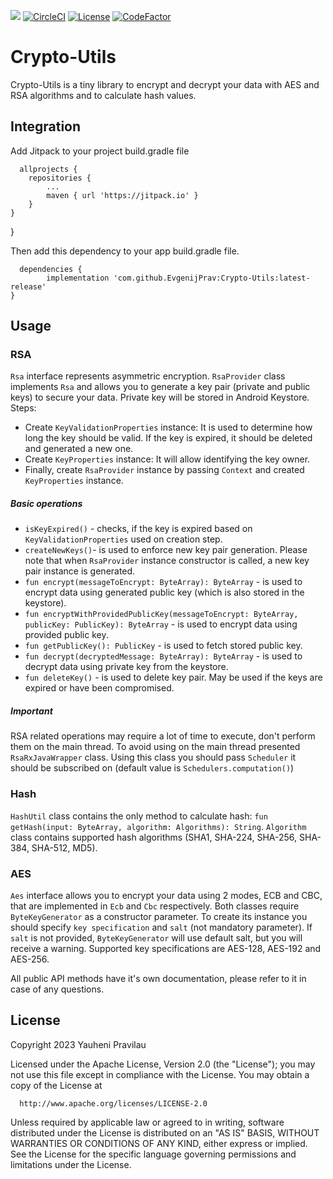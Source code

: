 [![](https://jitpack.io/v/EvgenijPrav/Crypto-Utils.svg)](https://jitpack.io/#EvgenijPrav/Crypto-Utils) [![CircleCI](https://circleci.com/gh/EvgenijPrav/Crypto-Utils.svg?style=svg)](https://circleci.com/gh/EvgenijPrav/Crypto-Utils) [![License](https://img.shields.io/badge/License-Apache%202.0-blue.svg)](https://opensource.org/licenses/Apache-2.0) [![CodeFactor](https://www.codefactor.io/repository/github/evgenijprav/crypto-utils/badge)](https://www.codefactor.io/repository/github/evgenijprav/crypto-utils)
# Crypto-Utils
Crypto-Utils is a tiny library to encrypt and decrypt your data with AES and RSA algorithms and to calculate hash values.

## Integration

Add Jitpack to your project build.gradle file
      
      allprojects {
		repositories {
			...
			maven { url 'https://jitpack.io' }
		}
	}
}

Then add this dependency to your app build.gradle file.

      dependencies {
	        implementation 'com.github.EvgenijPrav:Crypto-Utils:latest-release'
	}
  
## Usage

### RSA
`Rsa` interface represents asymmetric encryption. 
`RsaProvider` class implements `Rsa` and allows you to generate a key pair (private and public keys) to secure your data. Private key will be stored in Android Keystore.
Steps:
* Create `KeyValidationProperties` instance:
It is used to determine how long the key should be valid. If the key is expired, it should be deleted and generated a new one.
* Create `KeyProperties` instance:
It will allow identifying the key owner.
* Finally, create `RsaProvider` instance by passing `Context` and created `KeyProperties` instance.

##### Basic operations
* `isKeyExpired()` - checks, if the key is expired based on `KeyValidationProperties` used on creation step.
* `createNewKeys()`- is used to enforce new key pair generation. Please note that when `RsaProvider` instance constructor is called, a new key pair instance is generated.
* `fun encrypt(messageToEncrypt: ByteArray): ByteArray` - is used to encrypt data using generated public key (which is also stored in the keystore).
* `fun encryptWithProvidedPublicKey(messageToEncrypt: ByteArray, publicKey: PublicKey): ByteArray` - is used to encrypt data using provided public key.
* `fun getPublicKey(): PublicKey` - is used to fetch stored public key.
* `fun decrypt(decryptedMessage: ByteArray): ByteArray` - is used to decrypt data using private key from the keystore.
* `fun deleteKey()` - is used to delete key pair. May be used if the keys are expired or have been compromised.
##### Important
RSA related operations may require a lot of time to execute, don't perform them on the main thread. To avoid using on the main thread presented `RsaRxJavaWrapper` class. Using this class you should pass `Scheduler` it should be subscribed on (default value is `Schedulers.computation()`)

### Hash
`HashUtil` class contains the only method to calculate hash: `fun getHash(input: ByteArray, algorithm: Algorithms): String`.
`Algorithm` class contains supported hash algorithms (SHA1, SHA-224, SHA-256, SHA-384, SHA-512, MD5).

### AES
`Aes` interface allows you to encrypt your data using 2 modes, ECB and CBC, that are implemented in `Ecb` and `Cbc` respectively.
Both classes require `ByteKeyGenerator` as a constructor parameter. To create its instance you should specify `key specification` and `salt` (not mandatory parameter).
If `salt` is not provided, `ByteKeyGenerator` will use default salt, but you will receive a warning.
Supported key specifications are AES-128, AES-192 and AES-256.

All public API methods have it's own documentation, please refer to it in case of any questions.

## License

Copyright 2023 Yauheni Pravilau

   Licensed under the Apache License, Version 2.0 (the "License");
   you may not use this file except in compliance with the License.
   You may obtain a copy of the License at
         
      http://www.apache.org/licenses/LICENSE-2.0

   Unless required by applicable law or agreed to in writing, software
   distributed under the License is distributed on an "AS IS" BASIS,
   WITHOUT WARRANTIES OR CONDITIONS OF ANY KIND, either express or implied.
   See the License for the specific language governing permissions and
   limitations under the License.
